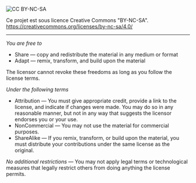 


![CC BY-NC-SA](https://licensebuttons.net/l/by-nc-sa/3.0/88x31.png "CC BY-NC-SA")

Ce projet est sous licence Creative Commons "BY-NC-SA".  
https://creativecommons.org/licenses/by-nc-sa/4.0/

----

*You are free to*

* Share — copy and redistribute the material in any medium or format
* Adapt — remix, transform, and build upon the material

The licensor cannot revoke these freedoms as long as you follow the license terms.

*Under the following terms*

* Attribution — You must give appropriate credit, provide a link to the license, and indicate if changes were made. You may do so in any reasonable manner, but not in any way that suggests the licensor endorses you or your use.
* NonCommercial — You may not use the material for commercial purposes.
* ShareAlike — If you remix, transform, or build upon the material, you must distribute your contributions under the same license as the original.

*No additional restrictions* — You may not apply legal terms or technological measures that legally restrict others from doing anything the license permits.

